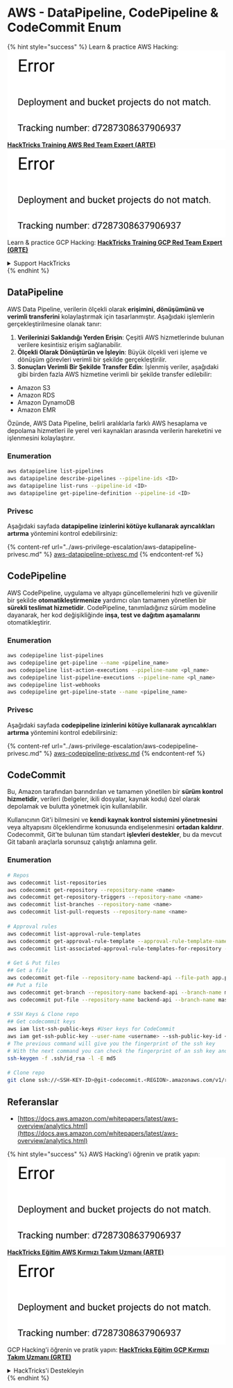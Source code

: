 # AWS - DataPipeline, CodePipeline & CodeCommit Enum

{% hint style="success" %}
Learn & practice AWS Hacking:<img src="../../../.gitbook/assets/image (1) (1).png" alt="" data-size="line">[**HackTricks Training AWS Red Team Expert (ARTE)**](https://training.hacktricks.xyz/courses/arte)<img src="../../../.gitbook/assets/image (1) (1).png" alt="" data-size="line">\
Learn & practice GCP Hacking: <img src="../../../.gitbook/assets/image (2).png" alt="" data-size="line">[**HackTricks Training GCP Red Team Expert (GRTE)**<img src="../../../.gitbook/assets/image (2).png" alt="" data-size="line">](https://training.hacktricks.xyz/courses/grte)

<details>

<summary>Support HackTricks</summary>

* Check the [**subscription plans**](https://github.com/sponsors/carlospolop)!
* **Join the** 💬 [**Discord group**](https://discord.gg/hRep4RUj7f) or the [**telegram group**](https://t.me/peass) or **follow** us on **Twitter** 🐦 [**@hacktricks\_live**](https://twitter.com/hacktricks\_live)**.**
* **Share hacking tricks by submitting PRs to the** [**HackTricks**](https://github.com/carlospolop/hacktricks) and [**HackTricks Cloud**](https://github.com/carlospolop/hacktricks-cloud) github repos.

</details>
{% endhint %}

## DataPipeline

AWS Data Pipeline, verilerin ölçekli olarak **erişimini, dönüşümünü ve verimli transferini** kolaylaştırmak için tasarlanmıştır. Aşağıdaki işlemlerin gerçekleştirilmesine olanak tanır:

1. **Verilerinizi Saklandığı Yerden Erişin**: Çeşitli AWS hizmetlerinde bulunan verilere kesintisiz erişim sağlanabilir.
2. **Ölçekli Olarak Dönüştürün ve İşleyin**: Büyük ölçekli veri işleme ve dönüşüm görevleri verimli bir şekilde gerçekleştirilir.
3. **Sonuçları Verimli Bir Şekilde Transfer Edin**: İşlenmiş veriler, aşağıdaki gibi birden fazla AWS hizmetine verimli bir şekilde transfer edilebilir:
* Amazon S3
* Amazon RDS
* Amazon DynamoDB
* Amazon EMR

Özünde, AWS Data Pipeline, belirli aralıklarla farklı AWS hesaplama ve depolama hizmetleri ile yerel veri kaynakları arasında verilerin hareketini ve işlenmesini kolaylaştırır.

### Enumeration
```bash
aws datapipeline list-pipelines
aws datapipeline describe-pipelines --pipeline-ids <ID>
aws datapipeline list-runs --pipeline-id <ID>
aws datapipeline get-pipeline-definition --pipeline-id <ID>
```
### Privesc

Aşağıdaki sayfada **datapipeline izinlerini kötüye kullanarak ayrıcalıkları artırma** yöntemini kontrol edebilirsiniz:

{% content-ref url="../aws-privilege-escalation/aws-datapipeline-privesc.md" %}
[aws-datapipeline-privesc.md](../aws-privilege-escalation/aws-datapipeline-privesc.md)
{% endcontent-ref %}

## CodePipeline

AWS CodePipeline, uygulama ve altyapı güncellemelerini hızlı ve güvenilir bir şekilde **otomatikleştirmenize** yardımcı olan tamamen yönetilen bir **sürekli teslimat hizmetidir**. CodePipeline, tanımladığınız sürüm modeline dayanarak, her kod değişikliğinde **inşa, test ve dağıtım aşamalarını** otomatikleştirir.

### Enumeration
```bash
aws codepipeline list-pipelines
aws codepipeline get-pipeline --name <pipeline_name>
aws codepipeline list-action-executions --pipeline-name <pl_name>
aws codepipeline list-pipeline-executions --pipeline-name <pl_name>
aws codepipeline list-webhooks
aws codepipeline get-pipeline-state --name <pipeline_name>
```
### Privesc

Aşağıdaki sayfada **codepipeline izinlerini kötüye kullanarak ayrıcalıkları artırma** yöntemini kontrol edebilirsiniz:

{% content-ref url="../aws-privilege-escalation/aws-codepipeline-privesc.md" %}
[aws-codepipeline-privesc.md](../aws-privilege-escalation/aws-codepipeline-privesc.md)
{% endcontent-ref %}

## CodeCommit

Bu, Amazon tarafından barındırılan ve tamamen yönetilen bir **sürüm kontrol hizmetidir**, verileri (belgeler, ikili dosyalar, kaynak kodu) özel olarak depolamak ve bulutta yönetmek için kullanılabilir.

Kullanıcının Git'i bilmesini ve **kendi kaynak kontrol sistemini yönetmesini** veya altyapısını ölçeklendirme konusunda endişelenmesini **ortadan kaldırır**. Codecommit, Git'te bulunan tüm standart **işlevleri destekler**, bu da mevcut Git tabanlı araçlarla sorunsuz çalıştığı anlamına gelir.

### Enumeration
```bash
# Repos
aws codecommit list-repositories
aws codecommit get-repository --repository-name <name>
aws codecommit get-repository-triggers --repository-name <name>
aws codecommit list-branches --repository-name <name>
aws codecommit list-pull-requests --repository-name <name>

# Approval rules
aws codecommit list-approval-rule-templates
aws codecommit get-approval-rule-template --approval-rule-template-name <name>
aws codecommit list-associated-approval-rule-templates-for-repository --repository-name <name>

# Get & Put files
## Get a file
aws codecommit get-file --repository-name backend-api --file-path app.py
## Put a file
aws codecommit get-branch --repository-name backend-api --branch-name master
aws codecommit put-file --repository-name backend-api --branch-name master --file-content fileb://./app.py --file-path app.py --parent-commit-id <commit-id>

# SSH Keys & Clone repo
## Get codecommit keys
aws iam list-ssh-public-keys #User keys for CodeCommit
aws iam get-ssh-public-key --user-name <username> --ssh-public-key-id <id> --encoding SSH #Get public key with metadata
# The previous command will give you the fingerprint of the ssh key
# With the next command you can check the fingerprint of an ssh key and compare them
ssh-keygen -f .ssh/id_rsa -l -E md5

# Clone repo
git clone ssh://<SSH-KEY-ID>@git-codecommit.<REGION>.amazonaws.com/v1/repos/<repo-name>
```
## Referanslar

* [https://docs.aws.amazon.com/whitepapers/latest/aws-overview/analytics.html](https://docs.aws.amazon.com/whitepapers/latest/aws-overview/analytics.html)

{% hint style="success" %}
AWS Hacking'i öğrenin ve pratik yapın:<img src="../../../.gitbook/assets/image (1) (1).png" alt="" data-size="line">[**HackTricks Eğitim AWS Kırmızı Takım Uzmanı (ARTE)**](https://training.hacktricks.xyz/courses/arte)<img src="../../../.gitbook/assets/image (1) (1).png" alt="" data-size="line">\
GCP Hacking'i öğrenin ve pratik yapın: <img src="../../../.gitbook/assets/image (2).png" alt="" data-size="line">[**HackTricks Eğitim GCP Kırmızı Takım Uzmanı (GRTE)**<img src="../../../.gitbook/assets/image (2).png" alt="" data-size="line">](https://training.hacktricks.xyz/courses/grte)

<details>

<summary>HackTricks'i Destekleyin</summary>

* [**abonelik planlarını**](https://github.com/sponsors/carlospolop) kontrol edin!
* **💬 [**Discord grubuna**](https://discord.gg/hRep4RUj7f) veya [**telegram grubuna**](https://t.me/peass) katılın ya da **Twitter'da** 🐦 [**@hacktricks\_live**](https://twitter.com/hacktricks\_live)**'i takip edin.**
* **Hacking ipuçlarını paylaşmak için** [**HackTricks**](https://github.com/carlospolop/hacktricks) ve [**HackTricks Cloud**](https://github.com/carlospolop/hacktricks-cloud) github reposuna PR gönderin.

</details>
{% endhint %}
